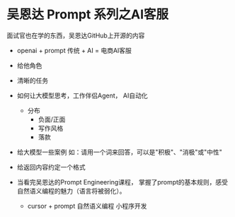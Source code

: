 # 吴恩达 Prompt 系列之AI客服

面试官也在学的东西，吴恩达GitHub上开源的内容
- openai + prompt
  传统 + AI = 电商AI客服 

- 给他角色
- 清晰的任务
- 如何让大模型思考，工作伴侣Agent， AI自动化 
  - 分布
    - 负面/正面
    - 写作风格
    - 落款
 - 给大模型一些案例  如：请用一个词来回答，可以是"积极"、"消极"或"中性"
 - 给返回内容约定一个格式

- 当看完吴恩达的Prompt Engineering课程， 掌握了prompt的基本规则，感受自然语义编程的魅力（语言将被弱化）。
   - cursor + prompt   自然语义编程            小程序开发
   